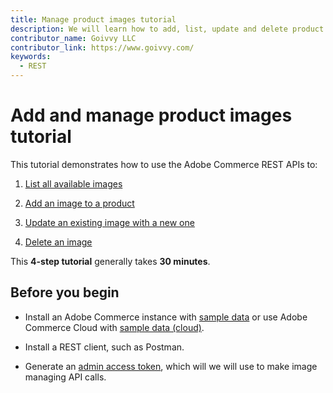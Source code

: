 ```yaml
---
title: Manage product images tutorial
description: We will learn how to add, list, update and delete product images.
contributor_name: Goivvy LLC
contributor_link: https://www.goivvy.com/
keywords:
  - REST
--- 
```

 
# Add and manage product images tutorial

This tutorial demonstrates how to use the Adobe Commerce REST APIs to:

1. [List all available images](list.md)

1. [Add an image to a product](new.md)

1. [Update an existing image with a new one](update.md)

1. [Delete an image](delete.md)

This **4-step tutorial** generally takes **30 minutes**.

## Before you begin

*  Install an Adobe Commerce instance with [sample data](https://experienceleague.adobe.com/docs/commerce-operations/installation-guide/next-steps/sample-data/overview.html?lang=en) or use Adobe Commerce Cloud with [sample data (cloud)](https://experienceleague.adobe.com/docs/commerce-cloud-service/user-guide/develop/test/sample-data.html).

*  Install a REST client, such as Postman.

*  Generate an [admin access token](../../../get-started/authentication/gs-authentication-token.md), which will we will use to make image managing API calls.
